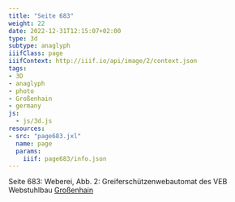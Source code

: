 ```yaml
---
title: "Seite 683"
weight: 22
date: 2022-12-31T12:15:07+02:00
type: 3d
subtype: anaglyph
iiifClass: page
iiifContext: http://iiif.io/api/image/2/context.json
tags:
- 3D
- anaglyph
- photo
- Großenhain
- germany
js:
  - js/3d.js
resources:
- src: "page683.jxl"
  name: page
  params:
    iiif: page683/info.json
---
```

Seite 683: Weberei, Abb. 2: Greiferschützenwebautomat des VEB Webstuhlbau [Großenhain](https://de.wikipedia.org/wiki/Gro%C3%9Fenhain)
